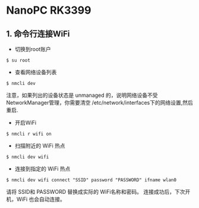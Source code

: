 # NanoPC RK3399

## 1. 命令行连接WiFi

* 切换到root账户
```
$ su root
```
* 查看网络设备列表
```
$ nmcli dev
```
注意，如果列出的设备状态是 unmanaged 的，说明网络设备不受NetworkManager管理，你需要清空 /etc/network/interfaces下的网络设置,然后重启.

* 开启WiFi
```
$ nmcli r wifi on
```
* 扫描附近的 WiFi 热点
```
$ nmcli dev wifi
```
* 连接到指定的 WiFi 热点
```
$ nmcli dev wifi connect "SSID" password "PASSWORD" ifname wlan0
```
请将 SSID和 PASSWORD 替换成实际的 WiFi名称和密码。
连接成功后，下次开机，WiFi 也会自动连接。
